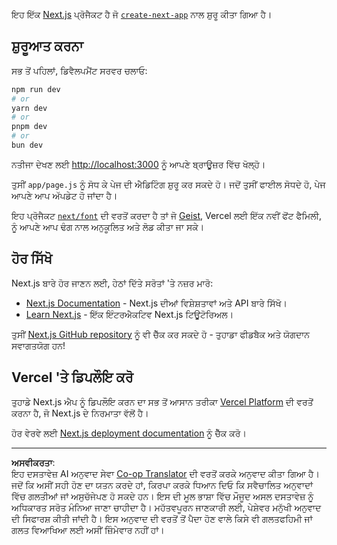 <!--
CO_OP_TRANSLATOR_METADATA:
{
  "original_hash": "ff47271e53637b2ba6ba72ad2b70f6d7",
  "translation_date": "2025-10-03T11:55:33+00:00",
  "source_file": "memory-game/README.md",
  "language_code": "pa"
}
-->
ਇਹ ਇੱਕ [Next.js](https://nextjs.org) ਪ੍ਰੋਜੈਕਟ ਹੈ ਜੋ [`create-next-app`](https://github.com/vercel/next.js/tree/canary/packages/create-next-app) ਨਾਲ ਸ਼ੁਰੂ ਕੀਤਾ ਗਿਆ ਹੈ।

## ਸ਼ੁਰੂਆਤ ਕਰਨਾ

ਸਭ ਤੋਂ ਪਹਿਲਾਂ, ਡਿਵੈਲਪਮੈਂਟ ਸਰਵਰ ਚਲਾਓ:

```bash
npm run dev
# or
yarn dev
# or
pnpm dev
# or
bun dev
```

ਨਤੀਜਾ ਦੇਖਣ ਲਈ [http://localhost:3000](http://localhost:3000) ਨੂੰ ਆਪਣੇ ਬ੍ਰਾਊਜ਼ਰ ਵਿੱਚ ਖੋਲ੍ਹੋ।

ਤੁਸੀਂ `app/page.js` ਨੂੰ ਸੋਧ ਕੇ ਪੇਜ ਦੀ ਐਡਿਟਿੰਗ ਸ਼ੁਰੂ ਕਰ ਸਕਦੇ ਹੋ। ਜਦੋਂ ਤੁਸੀਂ ਫਾਈਲ ਸੋਧਦੇ ਹੋ, ਪੇਜ ਆਪਣੇ ਆਪ ਅੱਪਡੇਟ ਹੋ ਜਾਂਦਾ ਹੈ।

ਇਹ ਪ੍ਰੋਜੈਕਟ [`next/font`](https://nextjs.org/docs/app/building-your-application/optimizing/fonts) ਦੀ ਵਰਤੋਂ ਕਰਦਾ ਹੈ ਤਾਂ ਜੋ [Geist](https://vercel.com/font), Vercel ਲਈ ਇੱਕ ਨਵੀਂ ਫੋਂਟ ਫੈਮਿਲੀ, ਨੂੰ ਆਪਣੇ ਆਪ ਢੰਗ ਨਾਲ ਅਨੁਕੂਲਿਤ ਅਤੇ ਲੋਡ ਕੀਤਾ ਜਾ ਸਕੇ।

## ਹੋਰ ਸਿੱਖੋ

Next.js ਬਾਰੇ ਹੋਰ ਜਾਣਨ ਲਈ, ਹੇਠਾਂ ਦਿੱਤੇ ਸਰੋਤਾਂ 'ਤੇ ਨਜ਼ਰ ਮਾਰੋ:

- [Next.js Documentation](https://nextjs.org/docs) - Next.js ਦੀਆਂ ਵਿਸ਼ੇਸ਼ਤਾਵਾਂ ਅਤੇ API ਬਾਰੇ ਸਿੱਖੋ।
- [Learn Next.js](https://nextjs.org/learn) - ਇੱਕ ਇੰਟਰਐਕਟਿਵ Next.js ਟਿਊਟੋਰਿਅਲ।

ਤੁਸੀਂ [Next.js GitHub repository](https://github.com/vercel/next.js) ਨੂੰ ਵੀ ਚੈੱਕ ਕਰ ਸਕਦੇ ਹੋ - ਤੁਹਾਡਾ ਫੀਡਬੈਕ ਅਤੇ ਯੋਗਦਾਨ ਸਵਾਗਤਯੋਗ ਹਨ!

## Vercel 'ਤੇ ਡਿਪਲੌਇ ਕਰੋ

ਤੁਹਾਡੇ Next.js ਐਪ ਨੂੰ ਡਿਪਲੌਇ ਕਰਨ ਦਾ ਸਭ ਤੋਂ ਆਸਾਨ ਤਰੀਕਾ [Vercel Platform](https://vercel.com/new?utm_medium=default-template&filter=next.js&utm_source=create-next-app&utm_campaign=create-next-app-readme) ਦੀ ਵਰਤੋਂ ਕਰਨਾ ਹੈ, ਜੋ Next.js ਦੇ ਨਿਰਮਾਤਾ ਵੱਲੋਂ ਹੈ।

ਹੋਰ ਵੇਰਵੇ ਲਈ [Next.js deployment documentation](https://nextjs.org/docs/app/building-your-application/deploying) ਨੂੰ ਚੈੱਕ ਕਰੋ।

---

**ਅਸਵੀਕਰਤਾ**:  
ਇਹ ਦਸਤਾਵੇਜ਼ AI ਅਨੁਵਾਦ ਸੇਵਾ [Co-op Translator](https://github.com/Azure/co-op-translator) ਦੀ ਵਰਤੋਂ ਕਰਕੇ ਅਨੁਵਾਦ ਕੀਤਾ ਗਿਆ ਹੈ। ਜਦੋਂ ਕਿ ਅਸੀਂ ਸਹੀ ਹੋਣ ਦਾ ਯਤਨ ਕਰਦੇ ਹਾਂ, ਕਿਰਪਾ ਕਰਕੇ ਧਿਆਨ ਦਿਓ ਕਿ ਸਵੈਚਾਲਿਤ ਅਨੁਵਾਦਾਂ ਵਿੱਚ ਗਲਤੀਆਂ ਜਾਂ ਅਸੁਚੱਜੇਪਣ ਹੋ ਸਕਦੇ ਹਨ। ਇਸ ਦੀ ਮੂਲ ਭਾਸ਼ਾ ਵਿੱਚ ਮੌਜੂਦ ਅਸਲ ਦਸਤਾਵੇਜ਼ ਨੂੰ ਅਧਿਕਾਰਤ ਸਰੋਤ ਮੰਨਿਆ ਜਾਣਾ ਚਾਹੀਦਾ ਹੈ। ਮਹੱਤਵਪੂਰਨ ਜਾਣਕਾਰੀ ਲਈ, ਪੇਸ਼ੇਵਰ ਮਨੁੱਖੀ ਅਨੁਵਾਦ ਦੀ ਸਿਫਾਰਸ਼ ਕੀਤੀ ਜਾਂਦੀ ਹੈ। ਇਸ ਅਨੁਵਾਦ ਦੀ ਵਰਤੋਂ ਤੋਂ ਪੈਦਾ ਹੋਣ ਵਾਲੇ ਕਿਸੇ ਵੀ ਗਲਤਫਹਿਮੀ ਜਾਂ ਗਲਤ ਵਿਆਖਿਆ ਲਈ ਅਸੀਂ ਜ਼ਿੰਮੇਵਾਰ ਨਹੀਂ ਹਾਂ।